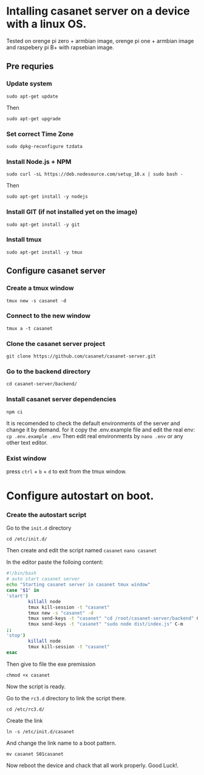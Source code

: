 # Intalling casanet server on a device with a linux OS.

Tested on orenge pi zero + armbian image, orenge pi one + armbian image and raspebery pi B+ with rapsebian image.

## Pre requries

### Update system 
```sudo apt-get update``` 

Then

```sudo apt-get upgrade``` 

### Set correct Time Zone
```sudo dpkg-reconfigure tzdata``` 

### Install Node.js + NPM
```sudo curl -sL https://deb.nodesource.com/setup_10.x | sudo bash -``` 

Then

```sudo apt-get install -y nodejs```

### Install GIT (if not installed yet on the image)
```sudo apt-get install -y git```

### Install tmux 

```sudo apt-get install -y tmux```


## Configure casanet server

### Create a tmux window
```tmux new -s casanet -d```
### Connect to the new window
```tmux a -t casanet```
### Clone the casanet server project
```git clone https://github.com/casanet/casanet-server.git```
### Go to the backend directory
```cd casanet-server/backend/```
### Install casanet server dependencies
```npm ci```

It is recomended to check the default environments of the server and change it by demand.
for it copy the .env.example file and edit the real env:
```cp .env.example .env```
Then edit real environments by ```nano .env``` or any other text editor.

### Exist window
press `ctrl` + `b` + `d` to exit from the tmux window.

# Configure autostart on boot.
### Create the autostart script
Go to the `init.d` directory

```cd /etc/init.d/```

Then create and edit the script named `casanet`
```nano casanet```

In the editor paste the folloing content:
```bash
#!/bin/bash 
# auto start casanet server 
echo "Starting casanet server in casanet tmux window" 
case "$1" in 
'start') 
        killall node 
        tmux kill-session -t "casanet" 
        tmux new -s "casanet" -d 
        tmux send-keys -t "casanet" "cd /root/casanet-server/backend" C-m 
        tmux send-keys -t "casanet" "sudo node dist/index.js" C-m 
;; 
'stop') 
        killall node 
        tmux kill-session -t "casanet" 
esac 
```
Then give to file the exe premission 

```chmod +x casanet```

Now the script is ready.

Go to the `rc3.d` directory to link the script there.

```cd /etc/rc3.d/```

Create the link 

```ln -s /etc/init.d/casanet```

And change the link name to a boot pattern.

```mv casanet S01casanet```

Now reboot the device and chack that all work properly. Good Luck!.




